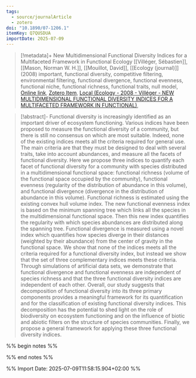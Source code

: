 ```yaml
---
tags:
  - source/journalArticle
  - zotero
doi: "10.1890/07-1206.1"
itemKey: Q7QUSDUA
importDate: 2025-07-09
---
```

>[!metadata]+
> New Multidimensional Functional Diversity Indices for a Multifaceted Framework in Functional Ecology
> [[Villéger, Sébastien]], [[Mason, Norman W. H.]], [[Mouillot, David]], 
> [[Ecology (journal)]] (2008)
> important, functional diversity, competitive filtering, environmental filtering, functional divergence, functional evenness, functional niche, functional richness, functional traits, null model, 
> [Online link](https://onlinelibrary.wiley.com/doi/abs/10.1890/07-1206.1), [Zotero Item](zotero://select/library/items/Q7QUSDUA), [Local (Ecology - 2008 - Villéger - NEW MULTIDIMENSIONAL FUNCTIONAL DIVERSITY INDICES FOR A MULTIFACETED FRAMEWORK IN FUNCTIONAL)](file://C:/Users/aburg/Documents/references/zotero/storage/X39X9TT3/Ecology%20-%202008%20-%20Villéger%20-%20NEW%20MULTIDIMENSIONAL%20FUNCTIONAL%20DIVERSITY%20INDICES%20FOR%20A%20MULTIFACETED%20FRAMEWORK%20IN%20FUNCTIONAL.pdf), 

>[!abstract]-
>Functional diversity is increasingly identified as an important driver of ecosystem functioning. Various indices have been proposed to measure the functional diversity of a community, but there is still no consensus on which are most suitable. Indeed, none of the existing indices meets all the criteria required for general use. The main criteria are that they must be designed to deal with several traits, take into account abundances, and measure all the facets of functional diversity. Here we propose three indices to quantify each facet of functional diversity for a community with species distributed in a multidimensional functional space: functional richness (volume of the functional space occupied by the community), functional evenness (regularity of the distribution of abundance in this volume), and functional divergence (divergence in the distribution of abundance in this volume). Functional richness is estimated using the existing convex hull volume index. The new functional evenness index is based on the minimum spanning tree which links all the species in the multidimensional functional space. Then this new index quantifies the regularity with which species abundances are distributed along the spanning tree. Functional divergence is measured using a novel index which quantifies how species diverge in their distances (weighted by their abundance) from the center of gravity in the functional space. We show that none of the indices meets all the criteria required for a functional diversity index, but instead we show that the set of three complementary indices meets these criteria. Through simulations of artificial data sets, we demonstrate that functional divergence and functional evenness are independent of species richness and that the three functional diversity indices are independent of each other. Overall, our study suggests that decomposition of functional diversity into its three primary components provides a meaningful framework for its quantification and for the classification of existing functional diversity indices. This decomposition has the potential to shed light on the role of biodiversity on ecosystem functioning and on the influence of biotic and abiotic filters on the structure of species communities. Finally, we propose a general framework for applying these three functional diversity indices.

%% begin notes %%

%% end notes %%

%% Import Date: 2025-07-09T11:58:15.904+02:00 %%
